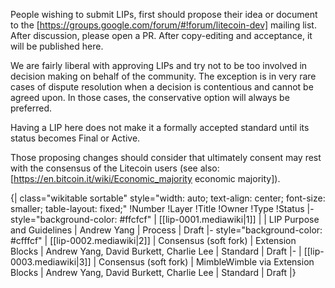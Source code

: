 People wishing to submit LIPs, first should propose their idea or document to the [https://groups.google.com/forum/#!forum/litecoin-dev] mailing list. After discussion, please open a PR. After copy-editing and acceptance, it will be published here.

We are fairly liberal with approving LIPs and try not to be too involved in decision making on behalf of the community. The exception is in very rare cases of dispute resolution when a decision is contentious and cannot be agreed upon. In those cases, the conservative option will always be preferred.

Having a LIP here does not make it a formally accepted standard until its status becomes Final or Active.

Those proposing changes should consider that ultimately consent may rest with the consensus of the Litecoin users (see also: [https://en.bitcoin.it/wiki/Economic_majority economic majority]).

{| class="wikitable sortable" style="width: auto; text-align: center; font-size: smaller; table-layout: fixed;"
!Number
!Layer
!Title
!Owner
!Type
!Status
|- style="background-color: #ffcfcf"
| [[lip-0001.mediawiki|1]]
|
| LIP Purpose and Guidelines
| Andrew Yang
| Process
| Draft
|- style="background-color: #cfffcf"
| [[lip-0002.mediawiki|2]]
| Consensus (soft fork)	
| Extension Blocks
| Andrew Yang, David Burkett, Charlie Lee
| Standard
| Draft
|-
| [[lip-0003.mediawiki|3]]
| Consensus (soft fork)	
| MimbleWimble via Extension Blocks
| Andrew Yang, David Burkett, Charlie Lee
| Standard
| Draft
|}

<!-- IMPORTANT!  See the instructions at the top of this page, do NOT JUST add LIPs here! -->
